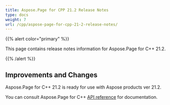 ```yaml
---
title: Aspose.Page for CPP 21.2 Release Notes
type: docs
weight: 7
url: /cpp/aspose-page-for-cpp-21-2-release-notes/
---
```


{{% alert color="primary" %}}

This page contains release notes information for Aspose.Page for C++ 21.2.

{{% /alert %}}
## **Improvements and Changes**
Aspose.Page for C++ 21.2 is ready for use with Aspose products ver 21.2.


You can consult Aspose.Page for C++ [API reference](https://apireference.aspose.com/cpp/page/) for documentation.
